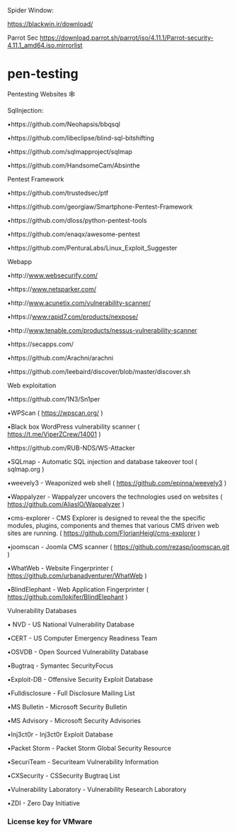 Spider Window:

https://blackwin.ir/download/


Parrot Sec
https://download.parrot.sh/parrot/iso/4.11.1/Parrot-security-4.11.1_amd64.iso.mirrorlist

# pen-testing

Pentesting Websites 🕸

 SqlInjection:

▪️https://github.com/Neohapsis/bbqsql

▪️https://github.com/libeclipse/blind-sql-bitshifting

▪️https://github.com/sqlmapproject/sqlmap

▪️https://github.com/HandsomeCam/Absinthe

Pentest Framework

▪️https://github.com/trustedsec/ptf

▪️https://github.com/georgiaw/Smartphone-Pentest-Framework

▪️https://github.com/dloss/python-pentest-tools

▪️https://github.com/enaqx/awesome-pentest

▪️https://github.com/PenturaLabs/Linux_Exploit_Suggester

Webapp

▪️http://www.websecurify.com/

▪️https://www.netsparker.com/

▪️http://www.acunetix.com/vulnerability-scanner/

▪️https://www.rapid7.com/products/nexpose/

▪️http://www.tenable.com/products/nessus-vulnerability-scanner

▪️https://secapps.com/

▪️https://github.com/Arachni/arachni

▪️https://github.com/leebaird/discover/blob/master/discover.sh

 Web exploitation

▪️https://github.com/1N3/Sn1per

▪️WPScan ( https://wpscan.org/ )

▪️Black box WordPress vulnerability scanner ( https://t.me/ViperZCrew/14001 )

▪️https://github.com/RUB-NDS/WS-Attacker

▪️SQLmap - Automatic SQL injection and database takeover tool ( sqlmap.org )

▪️weevely3 - Weaponized web shell ( https://github.com/epinna/weevely3 )

▪️Wappalyzer - Wappalyzer uncovers the technologies used on websites ( https://github.com/AliasIO/Wappalyzer )

▪️cms-explorer - CMS Explorer is designed to reveal the the specific modules, plugins, components and themes that various CMS driven web sites are running. ( https://github.com/FlorianHeigl/cms-explorer )

▪️joomscan - Joomla CMS scanner ( https://github.com/rezasp/joomscan.git )

▪️WhatWeb - Website Fingerprinter ( https://github.com/urbanadventurer/WhatWeb )

▪️BlindElephant - Web Application Fingerprinter ( https://github.com/lokifer/BlindElephant )

Vulnerability Databases

▪️ NVD - US National Vulnerability Database

▪️CERT - US Computer Emergency Readiness Team

▪️OSVDB - Open Sourced Vulnerability Database

▪️Bugtraq - Symantec SecurityFocus

▪️Exploit-DB - Offensive Security Exploit Database

▪️Fulldisclosure - Full Disclosure Mailing List

▪️MS Bulletin - Microsoft Security Bulletin

▪️MS Advisory - Microsoft Security Advisories

▪️Inj3ct0r - Inj3ct0r Exploit Database

▪️Packet Storm - Packet Storm Global Security Resource

▪️SecuriTeam - Securiteam Vulnerability Information

▪️CXSecurity - CSSecurity Bugtraq List

▪️Vulnerability Laboratory - Vulnerability Research Laboratory

▪️ZDI - Zero Day Initiative


### License key for VMware
